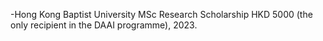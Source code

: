-Hong Kong Baptist University MSc Research Scholarship HKD 5000 (the only recipient in the DAAI programme), 2023.

